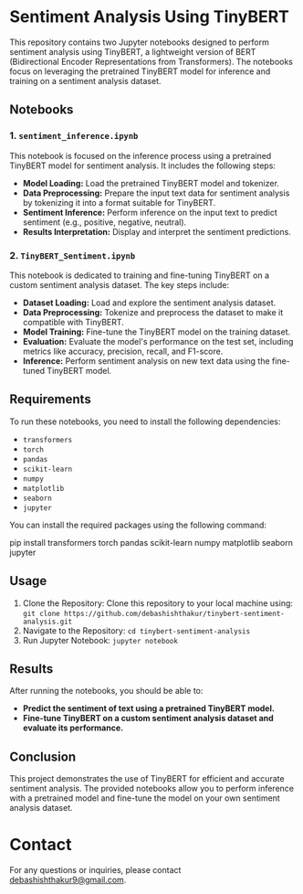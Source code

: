 # Sentiment Analysis Using TinyBERT

This repository contains two Jupyter notebooks designed to perform sentiment analysis using TinyBERT, a lightweight version of BERT (Bidirectional Encoder Representations from Transformers). The notebooks focus on leveraging the pretrained TinyBERT model for inference and training on a sentiment analysis dataset.

## Notebooks

### 1. `sentiment_inference.ipynb`
This notebook is focused on the inference process using a pretrained TinyBERT model for sentiment analysis. It includes the following steps:
- **Model Loading:** Load the pretrained TinyBERT model and tokenizer.
- **Data Preprocessing:** Prepare the input text data for sentiment analysis by tokenizing it into a format suitable for TinyBERT.
- **Sentiment Inference:** Perform inference on the input text to predict sentiment (e.g., positive, negative, neutral).
- **Results Interpretation:** Display and interpret the sentiment predictions.

### 2. `TinyBERT_Sentiment.ipynb`
This notebook is dedicated to training and fine-tuning TinyBERT on a custom sentiment analysis dataset. The key steps include:
- **Dataset Loading:** Load and explore the sentiment analysis dataset.
- **Data Preprocessing:** Tokenize and preprocess the dataset to make it compatible with TinyBERT.
- **Model Training:** Fine-tune the TinyBERT model on the training dataset.
- **Evaluation:** Evaluate the model's performance on the test set, including metrics like accuracy, precision, recall, and F1-score.
- **Inference:** Perform sentiment analysis on new text data using the fine-tuned TinyBERT model.

## Requirements

To run these notebooks, you need to install the following dependencies:

- `transformers`
- `torch`
- `pandas`
- `scikit-learn`
- `numpy`
- `matplotlib`
- `seaborn`
- `jupyter`

You can install the required packages using the following command:

pip install transformers torch pandas scikit-learn numpy matplotlib seaborn jupyter

## Usage
1. Clone the Repository:
Clone this repository to your local machine using:
```git clone https://github.com/debashishthakur/tinybert-sentiment-analysis.git```
2. Navigate to the Repository:
   ```cd tinybert-sentiment-analysis```
3. Run Jupyter Notebook:
   ```jupyter notebook```
## Results
After running the notebooks, you should be able to:

- **Predict the sentiment of text using a pretrained TinyBERT model.**
- **Fine-tune TinyBERT on a custom sentiment analysis dataset and evaluate its performance.**
## Conclusion
This project demonstrates the use of TinyBERT for efficient and accurate sentiment analysis. The provided notebooks allow you to perform inference with a pretrained model and fine-tune the model on your own sentiment analysis dataset.



# Contact
For any questions or inquiries, please contact debashishthakur9@gmail.com.
   


